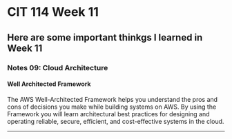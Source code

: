 # CIT 114 Week 11
## Here are some important thinkgs I learned in Week 11
### Notes 09: Cloud Architecture

#### Well Architected Framework

The AWS Well-Architected Framework helps you understand the pros and cons of decisions you make while building systems on AWS.
By using the Framework you will learn architectural best practices for designing and operating reliable, secure, efficient, and
cost-effective systems in the cloud.

------
